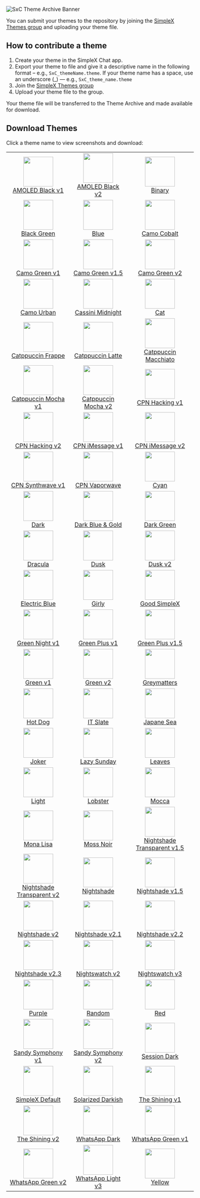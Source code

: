 ![SxC Theme Archive Banner](./resources/SxC_themeBanner.png)

You can submit your themes to the repository by joining the [SimpleX Themes group](https://simplex.chat/contact#/?v=2-7&smp=smp%3A%2F%2Fhpq7_4gGJiilmz5Rf-CswuU5kZGkm_zOIooSw6yALRg%3D%40smp5.simplex.im%2FjwFqICow91mcVNxBF2GXXF5Uq4H27goC%23%2F%3Fv%3D1-3%26dh%3DMCowBQYDK2VuAyEAOYs_RwIB67iDC_ORPmBpp-oED4Ric3oYkID4kdkMdGs%253D%26srv%3Djjbyvoemxysm7qxap7m5d5m35jzv5qq6gnlv7s4rsn7tdwwmuqciwpid.onion&data=%7B%22type%22%3A%22group%22%2C%22groupLinkId%22%3A%22jpatHRdLkjwNmbWBc-VWcg%3D%3D%22%7D) and uploading your theme file. 

## How to contribute a theme

1. Create your theme in the SimpleX Chat app. 
2. Export your theme to file and give it a descriptive name in the following format – e.g., `SxC_themeName.theme`. If your theme name has a space, use an underscore (_) — e.g., `SxC_theme_name.theme`
3. Join the [SimpleX Themes group](https://simplex.chat/contact#/?v=2-7&smp=smp%3A%2F%2Fhpq7_4gGJiilmz5Rf-CswuU5kZGkm_zOIooSw6yALR%40smp5.simplex.im%2FjwFqICow91mcVNxBF2GXXF5Uq4H27goC%23%2F%3Fv%3D1-3%26dh%3DMCowBQYDK2VuAyEAOYs_RwIB67iDC_ORPmBpp-oED4Ric3oYkID4kdkMdGs%253D%26srv%3Djjbyvoemxysm7qxap7m5d5m35jzv5qq6gnlv7s4rsn7tdwwmuqciwpid.onion&data=%7B%22type%22%3A%22group%22%2C%22groupLinkId%22%3A%22jpatHRdLkjwNmbWBc-VWcg%3D%3D%22%7D)
4. Upload your theme file to the group.

Your theme file will be transferred to the Theme Archive and made available for download. 

## Download Themes

Click a theme name to view screenshots and download:

|                                                                                                                                                           |                                                                                                                                                              |                                                                                                                                                                 |
|:---------------------------------------------------------------------------------------------------------------------------------------------------------:|:------------------------------------------------------------------------------------------------------------------------------------------------------------:|:---------------------------------------------------------------------------------------------------------------------------------------------------------------:|
| <img src="./screenshots/SxC_AMOLEDblack-v101.jpg" width="80"><br>[AMOLED Black v1](./resources/SxC_AMOLEDblack-v1_index.md)                               | <img src="./screenshots/SxC_AMOLEDblackV201.jpg" width="80"><br>[AMOLED Black v2](./resources/SxC_AMOLEDblackV2_index.md)                                    | <img src="./screenshots/SxC_binary01.jpg" width="80"><br>[Binary](./resources/SxC_binary_index.md)                                                              |
| <img src="./screenshots/SxC_blackGreen01.jpg" width="80"><br>[Black Green](./resources/SxC_blackGreen_index.md)                                           | <img src="./screenshots/SxC_blue01.jpg" width="80"><br>[Blue](./resources/SxC_blue_index.md)                                                                 | <img src="./screenshots/SxC_camoCobalt01.jpg" width="80"><br>[Camo Cobalt](./resources/SxC_camoCobalt_index.md)                                                 |
| <img src="./screenshots/SxC_camoGreen-v101.jpg" width="80"><br>[Camo Green v1](./resources/SxC_camoGreen-v1_index.md)                                     | <img src="./screenshots/SxC_camoGreen-v1_501.jpg" width="80"><br>[Camo Green v1.5](./resources/SxC_camoGreen-v1_index.md)                                    | <img src="./screenshots/SxC_camoGreen-v201.jpg" width="80"><br>[Camo Green v2](./resources/SxC_camoGreen-v2_index.md)                                           |
| <img src="./screenshots/SxC_camoUrban01.jpg" width="80"><br>[Camo Urban](./resources/SxC_camoUrban_index.md)                                              | <img src="./screenshots/SxC_cassiniMidnight01.jpg" width="80"><br>[Cassini Midnight](./resources/SxC_cassiniMidnight_index.md.)                              | <img src="./screenshots/SxC_cat01.jpg" width="80"><br>[Cat](./resources/SxC_cat_index.md)                                                                       |
| <img src="./screenshots/SxC_catppuccinFrappe01.jpg" width="80"><br>[Catppuccin Frappe](./resources/SxC_catppuccinFrappe_index.md)                         | <img src="./screenshots/SxC_catppuccinLatte01.jpg" width="80"><br>[Catppuccin Latte](./resources/SxC_catppuccinLatte_index.md)                               | <img src="./screenshots/SxC_catppuccinMacchiato01.jpg" width="80"><br>[Catppuccin Macchiato](./resources/SxC_catppuccinMacchiato_index.md)                      |
| <img src="./screenshots/SxC_catppuccinMocha-v101.jpg" width="80"><br>[Catppuccin Mocha v1](./resources/SxC_catppuccinMocha-v1_index.md)                   | <img src="./screenshots/SxC_catppuccinMocha-v201.jpg" width="80"><br>[Catppuccin Mocha v2](./resources/SxC_catppuccinMocha-vSxC_catppuccinMocha-v2_index.md) | <img src="./screenshots/SxC_CPN_Hacking-v101.jpg" width="80"><br>[CPN Hacking v1](./resources/SxC_CPN_Hacking-v1_index.md)                                      |
| <img src="./screenshots/SxC_CPN_Hacking-v201.jpg" width="80"><br>[CPN Hacking v2](./resources/SxC_CPN_Hacking-v2_index.md)                                | <img src="./screenshots/SxC_CPN_iMessage-v101.jpg" width="80"><br>[CPN iMessage v1](./resources/SxC_iMessage-v1_index.md)                                    | <img src="./screenshots/SxC_CPN_iMessage-v201.jpg" width="80"><br>[CPN iMessage v2](./resources/SxC_iMessage-v2_index.md)                                       |
| <img src="./screenshots/SxC_CPN_synthwave01.jpg" width="80"><br>[CPN Synthwave v1](./resources/SxC_CPN_synthwave_index.md)                                | <img src="./screenshots/SxC_CPN_vaporwave01.jpg" width="80"><br>[CPN Vaporwave ](./resources/SxC_CPN_vaporwave_index.md)                                     | <img src="./screenshots/SxC_cyan01.jpg" width="80"><br>[Cyan](./resources/SxC_cyan_index.md)                                                                    |
| <img src="./screenshots/SxC_dark01.jpg" width="80"><br>[Dark](./resources/SxC_dark_index.md)                                                              | <img src="./screenshots/SxC_darkBlueGold01.jpg" width="80"><br>[Dark Blue & Gold](./resources/SxC_darkBlueGold_index.md)                                     | <img src="./screenshots/SxC_darkGreen01.jpg" width="80"><br>[Dark Green](./resources/SxC_darkGreen_index.md)                                                    |
| <img src="./screenshots/SxC_dracula01.jpg" width="80"><br>[Dracula](./resources/SxC_dracula_index.md)                                                     | <img src="./screenshots/SxC_dusk01.jpg" width="80"><br>[Dusk](./resources/SxC_dusk_index.md)                                                                 | <img src="./screenshots/SxC_dusk-v201.jpg" width="80"><br>[Dusk v2](./resources/SxC_dusk-v2_index.md)                                                           |
| <img src="./screenshots/SxC_ElectricBlue01.jpg" width="80"><br>[Electric Blue](./resources/SxC_electricBlue_index.md)                                     | <img src="./screenshots/SxC_girly01.jpg" width="80"><br>[Girly](./resources/SxC_girly_index.md)                                                              | <img src="./screenshots/SxC_goodSimplex01.jpg" width="80"><br>[Good SimpleX](./resources/SxC_goodSimplex_index.md)                                              |
| <img src="./screenshots/SxC_greenNight-v101.jpg" width="80"><br>[Green Night v1](./resources/SxC_greenNight-v1_index.md)                                  | <img src="./screenshots/SxC_greenPlus-v101.jpg" width="80"><br>[Green Plus v1](./resources/SxC_greenPlus-v1_index.md)                                        | <img src="./screenshots/SxC_greenPlus-v1_501.jpg" width="80"><br>[Green Plus v1.5](./resources/SxC_greenPlus-v1_5_index.md)                                     |
| <img src="./screenshots/SxC_green-v101.jpg" width="80"><br>[Green v1](./resources/SxC_green-v1_index.md)                                                  | <img src="./screenshots/SxC_green-v201.jpg" width="80"><br>[Green v2](./resources/SxC_green-v2_index.md)                                                     | <img src="./screenshots/SxC_greymatters01.jpg" width="80"><br>[Greymatters](./resources/SxC_greymatters_index.md)                                               |
| <img src="./screenshots/SxC_hotdog01.jpg" width="80"><br>[Hot Dog](./resources/SxC_hotdog_index.md)                                                       | <img src="./screenshots/SxC_IT_Slate01.jpg" width="80"><br>[IT Slate](./resources/SxC_IT_Slate_index.md)                                                     | <img src="./screenshots/SxC_japaneSea01.jpg" width="80"><br>[Japane Sea](./resources/SxC_japaneSea_index.md)                                                    |
| <img src="./screenshots/SxC_joker01.jpg" width="80"><br>[Joker](./resources/SxC_joker_index.md)                                                           | <img src="./screenshots/SxC_lazySunday01.jpg" width="80"><br>[Lazy Sunday](./resources/SxC_lazySunday_index.md)                                              | <img src="./screenshots/SxC_leaves01.jpg" width="80"><br>[Leaves](./resources/SxC_leaves_index.md)                                                              |
| <img src="./screenshots/SxC_light01.jpg" width="80"><br>[Light](./resources/SxC_light_index.md)                                                           | <img src="./screenshots/SxC_Lobster01.jpg" width="80"><br>[Lobster](./resources/SxC_Lobster_index.md)                                                        | <img src="./screenshots/SxC_mocca01.jpg" width="80"><br>[Mocca](./resources/SxC_mocca_index.md)                                                                 |
| <img src="./screenshots/SxC_monaLisa01.jpg" width="80"><br>[Mona Lisa](./resources/SxC_monaLisa_index.md)                                                 | <img src="./screenshots/SxC_mossNoir01.jpg" width="80"><br>[Moss Noir](./resources/SxC_mossNoir_index.md)                                                    | <img src="./screenshots/SxC_NightshadeTransparent-v1_501.jpg" width="80"><br>[Nightshade Transparent v1.5](./resources/SxC_NightshadeTransparent-v1_5_index.md) |
| <img src="./screenshots/SxC_NightshadeTransparent-v201.jpg" width="80"><br>[Nightshade Transparent v2](./resources/SxC_NightshadeTransparent-v2_index.md) | <img src="./screenshots/SxC_Nightshade01.jpg" width="80"><br>[Nightshade](./resources/SxC_Nightshade_index.md)                                               | <img src="./screenshots/SxC_Nightshade-v1_501.jpg" width="80"><br>[Nightshade v1.5](./resources/SxC_Nightshade-v1_5_index.md)                                   |
| <img src="./screenshots/SxC_Nightshade-v201.jpg" width="80"><br>[Nightshade v2](./resources/SxC_Nightshade-v2_index.md)                                   | <img src="./screenshots/SxC_Nightshade-v2_101.jpg" width="80"><br>[Nightshade v2.1](./resources/SxC_Nightshade-v2_1_index.md)                                | <img src="./screenshots/SxC_Nightshade-v2_201.jpg" width="80"><br>[Nightshade v2.2](./resources/SxC_Nightshade-v2_2_index.md)                                   |
| <img src="./screenshots/SxC_Nightshade-v2_301.jpg" width="80"><br>[Nightshade v2.3](./resources/SxC_Nightshade-v2_3_index.md)                             | <img src="./screenshots/SxC_nightswatch-v201.jpg" width="80"><br>[Nightswatch v2](./resources/SxC_nightswatch-v2_index.md)                                   | <img src="./screenshots/SxC_nightswatch-v301.jpg" width="80"><br>[Nightswatch v3](./resources/SxC_nightswatch-v3_index.md)                                      |
| <img src="./screenshots/SxC_purple01.jpg" width="80"><br>[Purple](./resources/SxC_purple_index.md)                                                        | <img src="./screenshots/SxC_random01.jpg" width="80"><br>[Random](./resources/SxC_random_index.md)                                                           | <img src="./screenshots/SxC_red01.jpg" width="80"><br>[Red](./resources/SxC_red_index.md)                                                                       |
| <img src="./screenshots/SxC_sandySymphony-v101.jpg" width="80"><br>[Sandy Symphony v1](./resources/SxC_sandySymphony-v1_index.md)                         | <img src="./screenshots/SxC_sandySymphony-v201.jpg" width="80"><br>[Sandy Symphony v2](./resources/SxC_sandySymphony-v2_index.md)                            | <img src="./screenshots/SxC_SessionDark01.jpg" width="80"><br>[Session Dark](./resources/SxC_SessionDark_index.md)                                              |
| <img src="./screenshots/SxC_simplexDefault01.jpg" width="80"><br>[SimpleX Default](./resources/SxC_simplexDefault_index.md)                               | <img src="./screenshots/SxC_solarizedDarkish01.jpg" width="80"><br>[Solarized Darkish](./resources/SxC_solarizedDarkish_index.md)                            | <img src="./screenshots/SxC_The_Shining-v101.jpg" width="80"><br>[The Shining v1](./resources/SxC_The_Shining-v1_index.md)                                      |
| <img src="./screenshots/SxC_The_Shining-v201.jpg" width="80"><br>[The Shining v2](./resources/SxC_The_Shining-v2_index.md)                                | <img src="./screenshots/SxC_whatsappDark01.jpg" width="80"><br>[WhatsApp Dark](./resources/SxC_whatsappDark_index.md)                                        | <img src="./screenshots/SxC_whatsappGreen-v101.jpg" width="80"><br>[WhatsApp Green v1](./resources/SxC_whatsappGreen-v1_index.md)                               |
| <img src="./screenshots/SxC_whatsappGreen-v201.jpg" width="80"><br>[WhatsApp Green v2](./resources/SxC_whatsappGreen-v2_index.md)                         | <img src="./screenshots/SxC_whatsappLight-v301.jpg" width="80"><br>[WhatsApp Light v3](./resources/SxC_whatsappLight-v3_index.md)                            | <img src="./screenshots/SxC_yellow01.jpg" width="80"><br>[Yellow](./resources/SxC_yellow_index.md)                                                              |